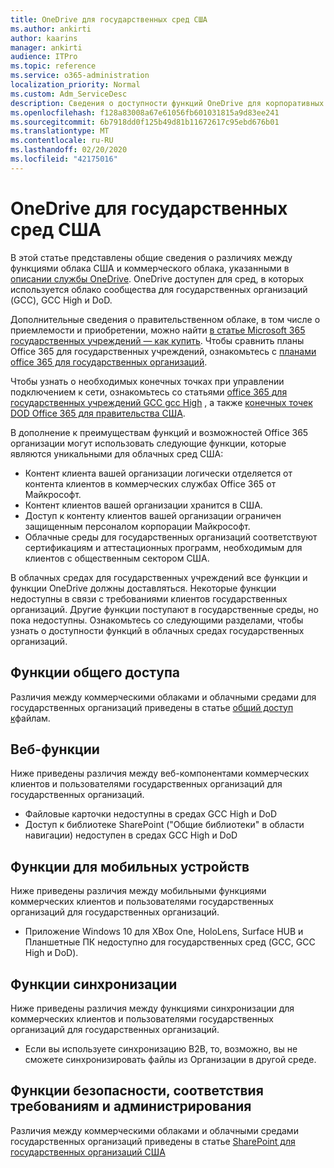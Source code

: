 ```yaml
---
title: OneDrive для государственных сред США
ms.author: ankirti
author: kaarins
manager: ankirti
audience: ITPro
ms.topic: reference
ms.service: o365-administration
localization_priority: Normal
ms.custom: Adm_ServiceDesc
description: Сведения о доступности функций OneDrive для корпоративных пользователей США.
ms.openlocfilehash: f128a83008a67e61056fb601031815a9d83ee241
ms.sourcegitcommit: 6b7918dd0f125b49d81b11672617c95ebd676b01
ms.translationtype: MT
ms.contentlocale: ru-RU
ms.lasthandoff: 02/20/2020
ms.locfileid: "42175016"
---
```

# <a name="onedrive-for-us-government-environments"></a>OneDrive для государственных сред США

В этой статье представлены общие сведения о различиях между функциями облака США и коммерческого облака, указанными в [описании службы OneDrive](/office365/servicedescriptions/onedrive-for-business-service-description). OneDrive доступен для сред, в которых используется облако сообщества для государственных организаций (GCC), GCC High и DoD. 

Дополнительные сведения о правительственном облаке, в том числе о приемлемости и приобретении, можно найти [в статье Microsoft 365 государственных учреждений — как купить](/office365/servicedescriptions/office-365-platform-service-description/office-365-us-government/microsoft-365-government-how-to-buy). Чтобы сравнить планы Office 365 для государственных учреждений, ознакомьтесь с [планами office 365 для государственных организаций](https://www.microsoft.com/microsoft-365/government/compare-office-365-government-plans?rtc=1#EligibilityRequirements).

Чтобы узнать о необходимых конечных точках при управлении подключением к сети, ознакомьтесь со статьями [office 365 для государственных учреждений GCC gcc High](/office365/enterprise/office-365-u-s-government-gcc-high-endpoints#sharepoint-online-and-onedrive-for-business) , а также [конечных точек DOD Office 365 для правительства США](/office365/enterprise/office-365-u-s-government-dod-endpoints#sharepoint-online-and-onedrive-for-business).

В дополнение к преимуществам функций и возможностей Office 365 организации могут использовать следующие функции, которые являются уникальными для облачных сред США:

-   Контент клиента вашей организации логически отделяется от контента клиентов в коммерческих службах Office 365 от Майкрософт.
-   Контент клиентов вашей организации хранится в США.
-   Доступ к контенту клиентов вашей организации ограничен защищенным персоналом корпорации Майкрософт.
-   Облачные среды для государственных организаций соответствуют сертификациям и аттестационных программ, необходимым для клиентов с общественным сектором США.

В облачных средах для государственных учреждений все функции и функции OneDrive должны доставляться. Некоторые функции недоступны в связи с требованиями клиентов государственных организаций. Другие функции поступают в государственные среды, но пока недоступны. Ознакомьтесь со следующими разделами, чтобы узнать о доступности функций в облачных средах государственных организаций.

## <a name="sharing-features"></a>Функции общего доступа

Различия между коммерческими облаками и облачными средами для государственных организаций приведены в статье [общий доступ к](/office365/servicedescriptions/office-365-platform-service-description/office-365-us-government/gcc-high-and-dod#file-sharing)файлам.

## <a name="web-features"></a>Веб-функции

Ниже приведены различия между веб-компонентами коммерческих клиентов и пользователями государственных организаций для государственных организаций.

- Файловые карточки недоступны в средах GCC High и DoD
- Доступ к библиотеке SharePoint ("Общие библиотеки" в области навигации) недоступен в средах GCC High и DoD

## <a name="mobile-features"></a>Функции для мобильных устройств

Ниже приведены различия между мобильными функциями коммерческих клиентов и пользователями государственных организаций для государственных организаций.

- Приложение Windows 10 для XBox One, HoloLens, Surface HUB и Планшетные ПК недоступно для государственных сред (GCC, GCC High и DoD).

## <a name="sync-features"></a>Функции синхронизации

Ниже приведены различия между функциями синхронизации для коммерческих клиентов и пользователями государственных организаций для государственных организаций.

- Если вы используете синхронизацию B2B, то, возможно, вы не сможете синхронизировать файлы из Организации в другой среде.

## <a name="security-compliance-and-administration-features"></a>Функции безопасности, соответствия требованиям и администрирования

Различия между коммерческими облаками и облачными средами государственных организаций приведены в статье [SharePoint для государственных организаций США](sharepoint.md)


